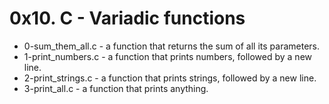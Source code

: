 # 0x10. C - Variadic functions  
* 0-sum_them_all.c - a function that returns the sum of all its parameters.  
* 1-print_numbers.c -  a function that prints numbers, followed by a new line.  
* 2-print_strings.c - a function that prints strings, followed by a new line.
* 3-print_all.c - a function that prints anything.
